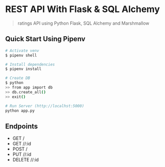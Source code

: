# REST API With Flask & SQL Alchemy

> ratings API using Python Flask, SQL Alchemy and Marshmallow

## Quick Start Using Pipenv

``` bash
# Activate venv
$ pipenv shell

# Install dependencies
$ pipenv install

# Create DB
$ python
>> from app import db
>> db.create_all()
>> exit()

# Run Server (http://localhst:5000)
python app.py
```

## Endpoints

* GET     /<classname>
* GET     /<classname>/:id
* POST    /<classname>
* PUT     /<classname>/:id
* DELETE  /<classname>/:id